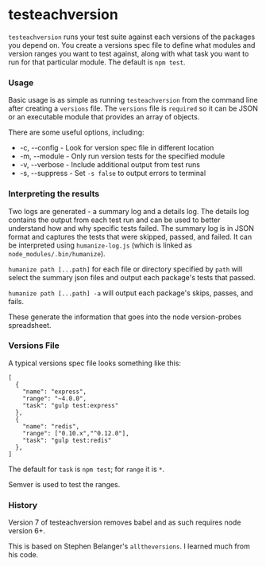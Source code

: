 # testeachversion

`testeachversion` runs your test suite against each versions of the packages you depend on. You create a versions spec file to define what modules and version ranges you want to test against, along with what task you want to run for that particular module. The default is `npm test`.

### Usage

Basic usage is as simple as running `testeachversion` from the command line after creating a `versions` file. The `versions` file is `required` so it can be JSON or an executable module that provides an array of objects.

There are some useful options, including:

- -c, --config - Look for version spec file in different location
- -m, --module - Only run version tests for the specified module
- -v, --verbose - Include additional output from test runs
- -s, --suppress - Set `-s false` to output errors to terminal

### Interpreting the results

Two logs are generated - a summary log and a details log. The details log contains the output from each test run and can be used to better understand how and why specific tests failed. The summary log is in JSON format and captures the tests that were skipped, passed, and failed. It can be interpreted using `humanize-log.js` (which is linked as `node_modules/.bin/humanize`).

`humanize path [...path]` for each file or directory specified by `path` will select the summary json files and output each package's tests that passed.

`humanize path [...path] -a` will output each package's skips, passes, and fails.

These generate the information that goes into the node version-probes spreadsheet.


### Versions File

A typical versions spec file looks something like this:

```
[
  {
    "name": "express",
    "range": "~4.0.0",
    "task": "gulp test:express"
  },
  {
    "name": "redis",
    "range": ["0.10.x","^0.12.0"],
    "task": "gulp test:redis"
  },
]
```

The default for `task` is `npm test`; for `range` it is `*`.

Semver is used to test the ranges.

### History

Version 7 of testeachversion removes babel and as such requires node version 6+.

This is based on Stephen Belanger's `alltheversions`. I learned much from his code.
